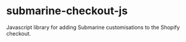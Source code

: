 # submarine-checkout-js
Javascript library for adding Submarine customisations to the Shopify checkout.
